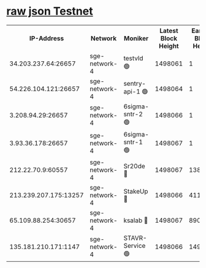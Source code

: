 
[raw json Testnet](https://rpc-check.sget.stavr.tech/sget/rpc-sget-result.json)
=


<table><tr><th>IP-Address</th><th>Network</th><th>Moniker</th><th>Latest Block Height</th><th>Earliest Block Height</th><th>Catching Up</th><th>Tx Index</th><th>Voting Power</th><th>Scan Time</th></tr><tr><td>34.203.237.64:26657</td><td>sge-network-4</td><td>testvld 🟢</td><td>1498061</td><td>1</td><td>False</td><td>on</td><td>0</td><td>2024-02-10T02:07:34.367487229UTC</td></tr><tr><td>54.226.104.121:26657</td><td>sge-network-4</td><td>sentry-api-1 🟢</td><td>1498064</td><td>1</td><td>False</td><td>on</td><td>0</td><td>2024-02-10T02:07:51.509682047UTC</td></tr><tr><td>3.208.94.29:26657</td><td>sge-network-4</td><td>6sigma-sntr-2 🟢</td><td>1498066</td><td>1</td><td>False</td><td>on</td><td>0</td><td>2024-02-10T02:08:01.557434594UTC</td></tr><tr><td>3.93.36.178:26657</td><td>sge-network-4</td><td>6sigma-sntr-1 🟢</td><td>1498067</td><td>1</td><td>False</td><td>on</td><td>0</td><td>2024-02-10T02:08:04.361194888UTC</td></tr><tr><td>212.22.70.9:60557</td><td>sge-network-4</td><td>Sr20de 🔴</td><td>1498067</td><td>138001</td><td>False</td><td>on</td><td>104</td><td>2024-02-10T02:08:07.208332977UTC</td></tr><tr><td>213.239.207.175:13257</td><td>sge-network-4</td><td>StakeUp 🔴</td><td>1498066</td><td>411001</td><td>False</td><td>off</td><td>100</td><td>2024-02-10T02:08:00.560979763UTC</td></tr><tr><td>65.109.88.254:30657</td><td>sge-network-4</td><td>ksalab 🔴</td><td>1498067</td><td>890001</td><td>False</td><td>off</td><td>1935</td><td>2024-02-10T02:08:04.687660349UTC</td></tr><tr><td>135.181.210.171:1147</td><td>sge-network-4</td><td>STAVR-Service 🟢</td><td>1498066</td><td>1494001</td><td>False</td><td>on</td><td>0</td><td>2024-02-10T02:08:00.918655777UTC</td></tr></table>
